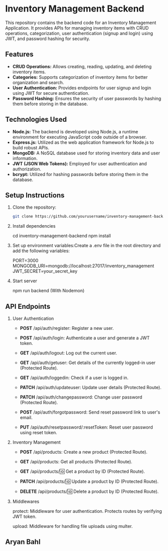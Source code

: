 # Inventory Management Backend

This repository contains the backend code for an Inventory Management Application. It provides APIs for managing inventory items with CRUD operations, categorization, user authentication (signup and login) using JWT, and password hashing for security.

## Features

- **CRUD Operations:** Allows creating, reading, updating, and deleting inventory items.
- **Categories:** Supports categorization of inventory items for better organization and search.
- **User Authentication:** Provides endpoints for user signup and login using JWT for secure authentication.
- **Password Hashing:** Ensures the security of user passwords by hashing them before storing in the database.

## Technologies Used

- **Node.js:** The backend is developed using Node.js, a runtime environment for executing JavaScript code outside of a browser.
- **Express.js:** Utilized as the web application framework for Node.js to build robust APIs.
- **MongoDB:** A NoSQL database used for storing inventory data and user information.
- **JWT (JSON Web Tokens):** Employed for user authentication and authorization.
- **bcrypt:** Utilized for hashing passwords before storing them in the database.

## Setup Instructions

1. Clone the repository:

   ```bash
   git clone https://github.com/yourusername/inventory-management-backend.git

   ```

2. Install dependencies

   cd inventory-management-backend
   npm install

3. Set up environment variables:Create a .env file in the root directory and add the following variables:

   PORT=3000
   MONGODB_URI=mongodb://localhost:27017/inventory_management
   JWT_SECRET=your_secret_key

4. Start server
   
   npm run backend (With Nodemon)


## API Endpoints

1. User Authentication

   - **POST** /api/auth/register: Register a new user.

   - **POST** /api/auth/login: Authenticate a user and generate a JWT token.

   - **GET** /api/auth/logout: Log out the current user.
   
   - **GET** /api/auth/getuser: Get details of the currently logged-in user (Protected Route).
   
   - **GET** /api/auth/loggedin: Check if a user is logged in.
   
   - **PATCH** /api/auth/updateuser: Update user details (Protected Route).
   
   - **PATCH** /api/auth/changepassword: Change user password (Protected Route).
   
   - **POST** /api/auth/forgotpassword: Send reset password link to user's email.
   
   - **PUT** /api/auth/resetpassword/:resetToken: Reset user password using reset token.

2. Inventory Management

   - **POST** /api/products: Create a new product (Protected Route).

   - **GET** /api/products: Get all products (Protected Route).

   - **GET** /api/products/:id: Get a product by ID (Protected Route).

   - **PATCH** /api/products/:id: Update a product by ID (Protected Route).

   - **DELETE** /api/products/:id: Delete a product by ID (Protected Route).

3. Middlewares

   protect: Middleware for user authentication. Protects routes by verifying JWT token.
   
   upload: Middleware for handling file uploads using multer.



## Aryan Bahl